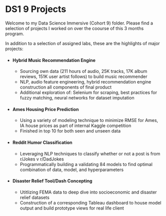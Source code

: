 # DS1 9 Projects


Welcome to my Data Science Immersive (Cohort 9) folder. Please find a selection of projects I worked on over the coourse of this 3 months program.

In addition to a selection of assigned labs, these are the highlights of major projects:
- #### Hybrid Music Recommendation Engine
  - Sourcing own data (211 hours of audio, 25K tracks, 17K album reviews, 151K user artist follows) to build music recommender
  - NLP, audio feature engineering, hybrid recommendation engine construction all components of final product
  - Additional exploration of: Selenium for scraping, best practices for fuzzy matching, neural networks for dataset imputation

- #### Ames Housing Price Prediction 
  - Using a variety of modeling technique to minimize RMSE for Ames, IA house prices as part of internal Kaggle competition
  - Finished in top 10 for both seen and unseen data
  
 - #### Reddit Humor Classification
   - Leveraging NLP techniques to classify whether or not a post is from r/Jokes v r/DadJokes
   - Programmatically building a validating 84 models to find optimal combination of data, model, and hyperparameters
  
 - #### Disaster Relief Tool/Dash Concepting
   - Utitlizing FEMA data to deep dive into socioeconomic and disaster relief datasets
   - Construction of a corresponding Tableau dashboard to house model output and build prototype views for real life client
  

